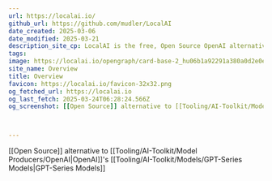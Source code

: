 ```yaml
---
url: https://localai.io/
github_url: https://github.com/mudler/LocalAI
date_created: 2025-03-06
date_modified: 2025-03-21
description_site_cp: LocalAI is the free, Open Source OpenAI alternative. LocalAI act as a drop-in replacement REST API that’s compatible with OpenAI API specifications for local inferencing. It allows you to run LLMs, generate images, audio (and not only) locally or on-prem with consumer grade hardware, supporting multiple model families and architectures. Does not require GPU. It is created and maintained b
tags: 
image: https://localai.io/opengraph/card-base-2_hu06b1a92291a380a0d2e0ec03dab66b2f_17642_filter_17899512169034548648.png
site_name: Overview
title: Overview
favicon: https://localai.io/favicon-32x32.png
og_fetched_url: https://localai.io
og_last_fetch: 2025-03-24T06:28:24.566Z
og_screenshot: [[Open Source]] alternative to [[Tooling/AI-Toolkit/Model Producers/OpenAI|OpenAI]]'s [[Tooling/AI-Toolkit/Models/GPT-Series Models|GPT-Series Models]] 



---
```

[[Open Source]] alternative to [[Tooling/AI-Toolkit/Model Producers/OpenAI|OpenAI]]'s [[Tooling/AI-Toolkit/Models/GPT-Series Models|GPT-Series Models]] 


